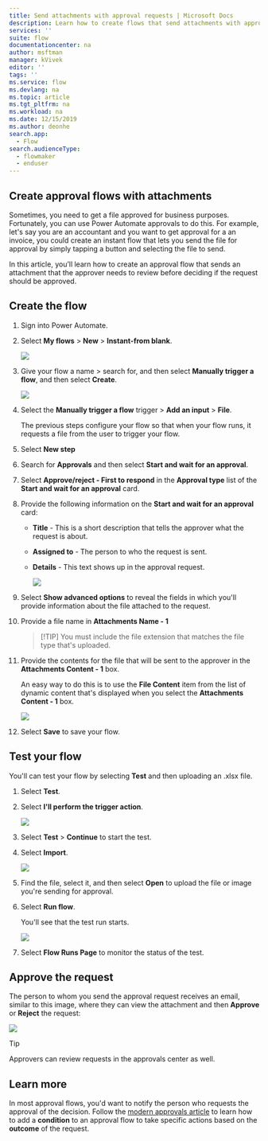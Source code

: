```yaml
---
title: Send attachments with approval requests | Microsoft Docs
description: Learn how to create flows that send attachments with approval requests.
services: ''
suite: flow
documentationcenter: na
author: msftman
manager: kVivek
editor: ''
tags: ''
ms.service: flow
ms.devlang: na
ms.topic: article
ms.tgt_pltfrm: na
ms.workload: na
ms.date: 12/15/2019
ms.author: deonhe
search.app: 
  - Flow
search.audienceType: 
  - flowmaker
  - enduser
---
```



## Create approval flows with attachments

Sometimes, you need to get a file approved for business purposes. Fortunately, you can use Power Automate approvals to do this. For example, let's say you are an accountant and you want to get approval for a an invoice, you could create an instant flow that lets you send the file for approval by simply tapping a button and selecting the file to send.

In this article, you’ll learn how to create an approval flow that sends an attachment that the approver needs to review before deciding if the request should be approved.

## Create the flow

1. Sign into Power Automate.
1. Select **My flows** > **New** > **Instant-from blank**.

    ![](./media/approval-attachments/new-instand-blank.png)

1. Give your flow a name > search for, and then select **Manually trigger a flow**, and then select **Create**.

    ![](./media/approval-attachments/name-flow-trigger.png)

1. Select the **Manually trigger a flow** trigger > **Add an input** > **File**.

     The previous steps configure your flow so that when your flow runs, it requests a file from the user to trigger your flow.

1. Select **New step**
1. Search for **Approvals** and then select **Start and wait for an approval**.
1. Select **Approve/reject - First to respond** in the **Approval type** list of the **Start and wait for an approval** card.
1. Provide the following information on the **Start and wait for an approval** card:

   - **Title** - This is a short description that tells the approver what the request is about.
   - **Assigned to** - The person to who the request is sent.
   - **Details** - This text shows up in the approval request.

     ![](./media/approval-attachments/approval-request-card.png)
     
1. Select **Show advanced options** to reveal the fields in which you'll provide information about the file attached to the request.
1. Provide a file name in **Attachments Name - 1**

   >[!TIP] You must include the file extension that matches the file type that's uploaded.

1. Provide the contents for the file that will be sent to the approver in the **Attachments Content - 1** box. 

   An easy way to do this is to use the **File Content** item from the list of dynamic content that's displayed when you select the **Attachments Content - 1** box.

     ![](./media/approval-attachments/approval-request-card-advanced-options.png)

1. Select **Save** to save your flow.

## Test your flow

You'll can test your flow by selecting **Test** and then uploading an .xlsx file.

1. Select **Test**.
1. Select **I'll perform the trigger action**.

     ![](./media/approval-attachments/test-flow.png)

1. Select **Test** > **Continue** to start the test.
1. Select **Import**.

     ![](./media/approval-attachments/import-file.png)
1. Find the file, select it, and then select **Open** to upload the file or image you're sending for approval.

1. Select **Run flow**.

   You'll see that the test run starts.

     ![](./media/approval-attachments/test-started.png)

1. Select **Flow Runs Page** to monitor the status of the test.

## Approve the request

The person to whom you send the approval request receives an email, similar to this image, where they can view the attachment and then **Approve** or **Reject** the request:

![](./media/approval-attachments/approval-request-mail.png)

>[!TIP]
>Approvers can review requests in the approvals center as well.

## Learn more

In most approval flows, you'd want to notify the person who requests the approval of the decision. Follow the [modern approvals article](modern-approvals#add-an-email-action-for-approvals) to learn how to add a **condition** to an approval flow to take specific actions based on the **outcome** of the request.

